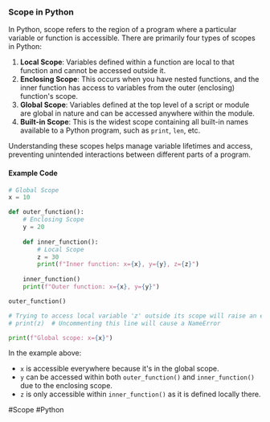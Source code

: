 ### Scope in Python

In Python, scope refers to the region of a program where a particular variable or function is accessible. There are primarily four types of scopes in Python:

1. **Local Scope**: Variables defined within a function are local to that function and cannot be accessed outside it.
2. **Enclosing Scope**: This occurs when you have nested functions, and the inner function has access to variables from the outer (enclosing) function's scope.
3. **Global Scope**: Variables defined at the top level of a script or module are global in nature and can be accessed anywhere within the module.
4. **Built-in Scope**: This is the widest scope containing all built-in names available to a Python program, such as `print`, `len`, etc.

Understanding these scopes helps manage variable lifetimes and access, preventing unintended interactions between different parts of a program.

#### Example Code

```python
# Global Scope
x = 10

def outer_function():
    # Enclosing Scope
    y = 20
    
    def inner_function():
        # Local Scope
        z = 30
        print(f"Inner function: x={x}, y={y}, z={z}")
    
    inner_function()
    print(f"Outer function: x={x}, y={y}")

outer_function()

# Trying to access local variable 'z' outside its scope will raise an error
# print(z)  # Uncommenting this line will cause a NameError

print(f"Global scope: x={x}")
```

In the example above:
- `x` is accessible everywhere because it's in the global scope.
- `y` can be accessed within both `outer_function()` and `inner_function()` due to the enclosing scope.
- `z` is only accessible within `inner_function()` as it is defined locally there.

#Scope #Python